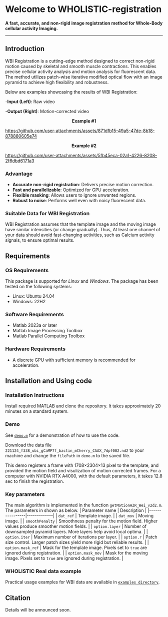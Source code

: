 # Welcome to WHOLISTIC-registration
**A fast, accurate, and non-rigid image registration method for Whole-Body cellular activity Imaging.**

---

## Introduction
WBI Registration is a cutting-edge method designed to correct non-rigid motion caused by skeletal and smooth muscle contractions. This enables precise cellular activity analysis and motion analysis for fluorescent data. The method utilizes patch-wise iterative modified optical flow with an image pyramid to achieve high flexibility and robustness.

Below are examples showcasing the results of WBI Registration:

-**Input (Left)**: Raw video

-**Output (Right)**: Motion-corrected video

<p align="center">
  <b>
    Example #1
  </b>
</p>

https://github.com/user-attachments/assets/871dfb15-49a5-47de-8b18-878880605e74

<p align="center">
  <b>
    Example #2
  </b>
</p>


https://github.com/user-attachments/assets/5fb45eca-02a1-4226-8208-2f6dbd6171a3

### Advantage
- **Accurate non-rigid registration**: Delivers precise motion correction.
- **Fast and parallelizable**: Optimized for GPU acceleration.
- **Flexible masking**: Allows users to ignore unwanted regions.
- **Robust to noise**: Performs well even with noisy fluorescent data.

### Suitable Data for WBI Registration
WBI Registration assumes that the template image and the moving image have similar intensities (or change gradually). Thus, At least one channel of your data should avoid fast-changing activities, such as Calcium activity signals, to ensure optimal results.

## Requirements
### OS Requirements
This package is supported for *Linux* and *Windows*. The package has been tested on the following systems:
+ Linux: Ubuntu 24.04
+ Windows: 22H2

### Software Requirements
- Matlab 2023a or later
- Matlab Image Processing Toolbox
- Matlab Parallel Computing Toolbox

### Hardware Requirements
- A discrete GPU with sufficient memory is recommended for acceleration.

## Installation and Using code

### Installation Instructions
Install required MATLAB and clone the repository. It takes approximately 20 minutes on a standard system.
   
### Demo

See [```demo.m```](https://github.com/Weizheng96/WholeFishAnalyss/blob/main/demo.m) for a demonstration of how to use the code.

Download the data file ```221124_f338_ubi_gCaMP7f_bactin_mCherry_CAAX_7dpf002.nd2``` to your machine and change the ```filePath``` in ```demo.m``` to the saved file.

This demo registers a frame with 1708×2304×13 pixel to the template, and provided the motion field and visulization of motion corrected frames. For a computer with NVIDIA RTX A4000, with the default parameters, it takes 12.8 sec to finish the registration.

### Key parameters
   
The main algorithm is implemented in the function ```getMotionHZR_Wei_v2d2.m```. The parameters in shown as below.
| Parameter name | Description |
|----------------|-------------|
| ```dat_ref``` | Template image. |
| ```dat_mov``` | Moving image. |
| ```smoothPenalty``` | Smoothness penalty for the motion field. Higher values produce smoother motion fields. |
| ```option.layer``` | Number of downsampled pyramid layers. More layers help avoid local optima. |
| ```option.iter``` | Maximum number of iterations per layer. |
| ```option.r``` | 	Patch size control. Larger patch sizes yield more rigid but reliable results. |
| ```option.mask_ref``` | Mask for the template image. Pixels set to ```true``` are ignored during registration. |
| ```option.mask_mov``` | Mask for the moving image. Pixels set to ```true``` are ignored during registration. |

### WHOLISTIC Real data example
Practical usage examples for WBI data are available in [```examples directory```](https://github.com/Weizheng96/WBI-registration/tree/main/examples).



## Citation
Details will be announced soon.
